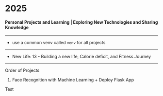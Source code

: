 # 2025
#### Personal Projects and Learning | Exploring New Technologies and Sharing Knowledge

---

- use a common venv called `venv` for all projects

--- 

- New Life: 13 -  Building a new life, Calorie deficit, and Fitness Journey

---
Order of Projects

1. Face Recognition with Machine Learning + Deploy Flask App


Test
